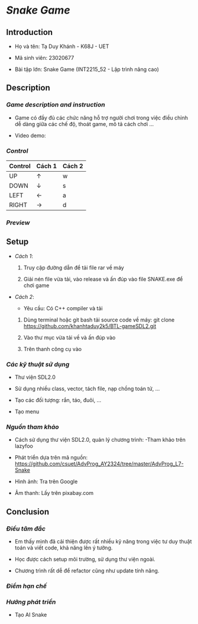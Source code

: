 # ***Snake Game*** 

## **Introduction** 

+ Họ và tên: Tạ Duy Khánh  - K68J - UET

+ Mã sinh viên: 23020677 

+ Bài tập lớn: Snake Game (INT2215_52 - Lập trình nâng cao) 

## **Description** 

### *Game description and instruction*  

- Game có đầy đủ các chức năng hỗ trợ người chơi trong việc điều chỉnh dễ dàng giữa các chế độ, thoát game, mô tả cách chơi ... 


- Video demo:

### *Control* 

| Control |  Cách 1  |  Cách 2  |
|---------|----------|----------|
| UP      |     ↑    |     w    |
| DOWN    |     ↓    |     s    |
| LEFT    |     ←    |     a    |
| RIGHT   |     →    |     d    | 

### *Preview* 


## **Setup** 
- *Cách 1*: 
    1. Truy cập đường dẫn  để tải file rar về máy

    2. Giải nén file vừa tải, vào release và ấn đúp vào file SNAKE.exe để chơi game

- *Cách 2*: 
    - Yêu cầu: Có C++ compiler và tải 

    1. Dùng terminal hoặc git bash tải source code về máy: git clone https://github.com/khanhtaduy2k5/BTL-gameSDL2.git 

    2. Vào thư mục vừa tải về và ấn đúp vào 

    3. Trên thanh công cụ vào  


### *Các kỹ thuật sử dụng*  
- Thư viện SDL2.0

- Sử dụng nhiều class, vector, tách file, nạp chồng toán tử, ...

- Tạo các đối tượng: rắn, táo, đuôi, ... 

- Tạo menu 

### *Nguồn tham khảo* 

- Cách sử dụng thư viện SDL2.0, quản lý chương trình: -Tham khảo trên lazyfoo 

- Phát triển dựa trên mã nguồn: https://github.com/csuet/AdvProg_AY2324/tree/master/AdvProg_L7-Snake

- Hình ảnh: Tra trên Google 

- Âm thanh: Lấy trên pixabay.com

## **Conclusion** 

### ***Điều tâm đắc***

- Em thấy mình đã cải thiện được rất nhiều kỹ năng trong việc tư duy thuật toán và viết code, khả năng lên ý tưởng.

- Học được cách setup môi trường, sử dụng thư viện ngoài. 

- Chương trình rất dễ để refactor cũng như update tính năng. 

### ***Điểm hạn chế***  

### ***Hướng phát triển***
- Tạo AI Snake
